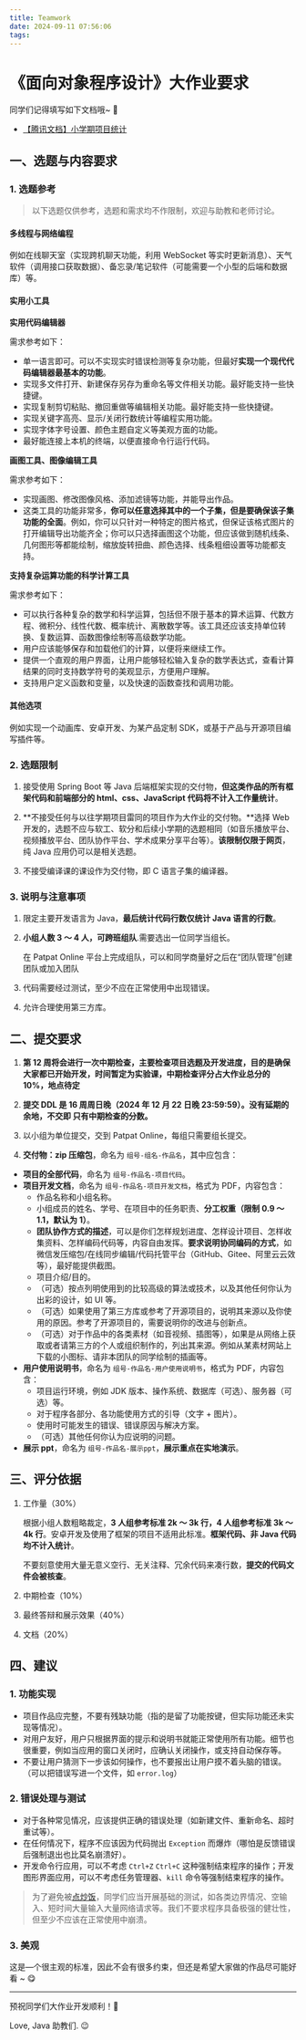 ```yaml
---
title: Teamwork
date: 2024-09-11 07:56:06
tags:
---
```


# 《面向对象程序设计》大作业要求

同学们记得填写如下文档哦~ 🥹

- [【腾讯文档】小学期项目统计](https://docs.qq.com/sheet/DVm54b3hDVkNReVF2)

## 一、选题与内容要求

### 1. 选题参考

> 以下选题仅供参考，选题和需求均不作限制，欢迎与助教和老师讨论。

#### 多线程与网络编程

例如在线聊天室（实现跨机聊天功能，利用 WebSocket 等实时更新消息）、天气软件（调用接口获取数据）、备忘录/笔记软件（可能需要一个小型的后端和数据库）等。

#### 实用小工具

**实用代码编辑器**

需求参考如下：

- 单一语言即可。可以不实现实时错误检测等复杂功能，但最好**实现一个现代代码编辑器最基本的功能**。
- 实现多文件打开、新建保存另存为重命名等文件相关功能。最好能支持一些快捷键。
- 实现复制剪切粘贴、撤回重做等编辑相关功能。最好能支持一些快捷键。
- 实现关键字高亮、显示/关闭行数统计等编程实用功能。
- 实现字体字号设置、颜色主题自定义等美观方面的功能。
- 最好能连接上本机的终端，以便直接命令行运行代码。

**画图工具、图像编辑工具**

需求参考如下：

- 实现画图、修改图像风格、添加滤镜等功能，并能导出作品。
- 这类工具的功能非常多，**你可以任意选择其中的一个子集，但是要确保该子集功能的全面**。例如，你可以只针对一种特定的图片格式，但保证该格式图片的打开编辑导出功能齐全；你可以只选择画图这个功能，但应该做到随机线条、几何图形等都能绘制，缩放旋转扭曲、颜色选择、线条粗细设置等功能都支持。

**支持复杂运算功能的科学计算工具**

需求参考如下：

- 可以执行各种复杂的数学和科学运算，包括但不限于基本的算术运算、代数方程、微积分、线性代数、概率统计、离散数学等。该工具还应该支持单位转换、复数运算、函数图像绘制等高级数学功能。
- 用户应该能够保存和加载他们的计算，以便将来继续工作。
- 提供一个直观的用户界面，让用户能够轻松输入复杂的数学表达式，查看计算结果的同时支持数学符号的美观显示，方便用户理解。
- 支持用户定义函数和变量，以及快速的函数查找和调用功能。

#### 其他选项

例如实现⼀个动画库、安卓开发、为某产品定制 SDK，或基于产品与开源项目编写插件等。

### 2. 选题限制

1. 接受使用 Spring Boot 等 Java 后端框架实现的交付物，**但这类作品的所有框架代码和前端部分的 html、css、JavaScript 代码将不计入工作量统计**。

2. **不接受任何与以往学期项目雷同的项目作为大作业的交付物。**选择 Web 开发的，选题不应与软工、软分和后续小学期的选题相同（如音乐播放平台、视频播放平台、团队协作平台、学术成果分享平台等）。**该限制仅限于网页**，纯 Java 应用仍可以是相关选题。

3. 不接受编译课的课设作为交付物，即 C 语言子集的编译器。

### 3. 说明与注意事项

1. 限定主要开发语言为 Java，**最后统计代码行数仅统计 Java 语言的行数**。

2. **小组人数 3 ～ 4 人，可跨班组队**.需要选出一位同学当组长。

   在 Patpat Online 平台上完成组队，可以和同学商量好之后在“团队管理”创建团队或加入团队

3. 代码需要经过测试，至少不应在正常使用中出现错误。

4. 允许合理使用第三方库。

## 二、提交要求

1. **第 12 周将会进行一次中期检查，主要检查项目选题及开发进度，目的是确保大家都已开始开发，时间暂定为实验课，中期检查评分占大作业总分的 10%，地点待定**

2. **提交 DDL 是 16 周周日晚（2024 年 12 月 22 日晚 23:59:59）。没有延期的余地，不交即 只有中期检查的分数。**

3. 以小组为单位提交，交到 Patpat Online，每组只需要组长提交。

4. **交付物：zip 压缩包**，命名为 `组号-组名-作品名`，其中应包含：

- **项目的全部代码**，命名为 `组号-作品名-项目代码`。
- **项目开发文档**，命名为 `组号-作品名-项目开发文档`，格式为 PDF，内容包含：
  - 作品名称和小组名称。
  - 小组成员的姓名、学号、在项目中的任务职责、**分工权重（限制 0.9 ～ 1.1，默认为 1）**。
  - **团队协作方式的描述**，可以是你们怎样规划进度、怎样设计项目、怎样收集资料、怎样编码代码等，内容自由发挥。**要求说明协同编码的方式**，如微信发压缩包/在线同步编辑/代码托管平台（GitHub、Gitee、阿里云云效等），最好能提供截图。
  - 项目介绍/目的。
  - （可选）按点列明使用到的比较高级的算法或技术，以及其他任何你认为出彩的设计，如 UI 等。
  - （可选）如果使用了第三方库或参考了开源项目的，说明其来源以及你使用的原因。参考了开源项目的，需要说明你的改进与创新点。
  - （可选）对于作品中的各类素材（如音视频、插图等），如果是从网络上获取或者请第三方的个人或组织制作的，列出其来源。例如从某素材网站上下载的小图标、请非本团队的同学绘制的插画等。
- **用户使用说明书**，命名为 `组号-作品名-用户使用说明书`，格式为 PDF，内容包含：
  - 项目运行环境，例如 JDK 版本、操作系统、数据库（可选）、服务器（可选）等。
  - 对于程序各部分、各功能使用方式的引导（文字 + 图片）。
  - 使用时可能发生的错误、错误原因与解决方案。
  - （可选）其他任何你认为应说明的问题。
- **展示 ppt**，命名为 `组号-作品名-展示ppt`，**展示重点在实地演示**。

## 三、评分依据

1. 工作量（30%）

   根据小组人数粗略裁定，**3 人组参考标准 2k ～ 3k 行，4 人组参考标准 3k ～ 4k 行**。安卓开发及使用了框架的项目不适用此标准。**框架代码、非 Java 代码均不计入统计**。

   不要刻意使用大量无意义空行、无关注释、冗余代码来凑行数，**提交的代码文件会被核查**。

2. 中期检查（10%）

3. 最终答辩和展示效果（40%）

4. 文档（20%）

## 四、建议

### 1. 功能实现

- 项目作品应完整，不要有残缺功能（指的是留了功能按键，但实际功能还未实现等情况）。
- 对用户友好，用户只根据界面的提示和说明书就能正常使用所有功能。细节也很重要，例如当应用的窗口关闭时，应确认关闭操作，或支持自动保存等。
- 不要让用户猜测下一步该如何操作，也不要报出让用户摸不着头脑的错误。（可以把错误写进一个文件，如 `error.log`）

### 2. 错误处理与测试

- 对于各种常见情况，应该提供正确的错误处理（如新建文件、重新命名、超时重试等）。
- 在任何情况下，程序不应该因为代码抛出 `Exception` 而爆炸（哪怕是反馈错误后强制退出也比莫名崩溃好）。
- 开发命令行应用，可以不考虑 `Ctrl+Z` `Ctrl+C` 这种强制结束程序的操作；开发图形界面应用，可以不考虑任务管理器、`kill` 命令等强制结束程序的操作。

> 为了避免被[点炒饭](https://www.zhihu.com/question/39441398/answer/1636650160)，同学们应当开展基础的测试，如各类边界情况、空输入、短时间大量输入大量网络请求等。我们不要求程序具备极强的健壮性，但至少不应该在正常使用中崩溃。

### 3. 美观

这是—个很主观的标准，因此不会有很多约束，但还是希望大家做的作品尽可能好看 ~ 😋

---

预祝同学们大作业开发顺利！🥳

Love,
Java 助教们. 😉
